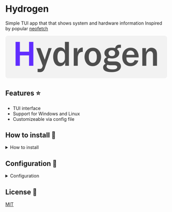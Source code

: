 # Hydrogen
Simple TUI app that that shows system and hardware information
Inspired by popular [neofetch](https://github.com/dylanaraps/neofetch)    

![thumbnail](hydrogen_logo.png)

## Features ⭐
- TUI interface
- Support for Windows and Linux
- Customizeable via config file
## How to install 🔨
<details>
 <summary>How to install</summary>

#### 1.Download Rust toolchain

Figure out how to set it up on your platform

#### 2.Compile
`cd (path to repository)`  

`cargo build` if you want to **just compile**   
`cargo build --release` if you want to **compile optimized** binary   
`cargo run`   if you want to **compile and run** the binary      

[cargo guide](https://doc.rust-lang.org/stable/cargo/commands/build-commands.html)
#### 3.Install

After compilation directory named ***target*** should be geneated by the compiler.   
It contains our compiled binary and some cache.   
Navigate to ***target/debug*** or ***target/release***  and copy binary file where you want.   
You can also delete ***target*** directory by doing `cargo clean`.
</details>   

## Configuration 🔧
<details>
 <summary>Configuration</summary>

 Hydrogen does not have typical config file. 
 You must edit ***configuration.rs*** to do it.
 ``` rust

    /*imports that we need, don't touch that*/
    use crate::tiles;
    use tui::style::Color;

    /* variabless*/
    pub static QUIT_KEY:char    ='k'; //currently A - Z keys are supported

    pub static SHOW_TITLES:bool = false; //if you want titles or not

    pub static SHOW_BORDERS:bool = false;  //if you want borders or not

    pub static MARGINS:u16=2;

    /* customize your colors (visit https://docs.rs/tui/0.16.0/tui/style/enum.Color.html if you need help) */
    pub static USER_THEME:tiles::ColorScheme=tiles::ColorScheme{
        /* label colors */
        foreground_color1   :Color::Blue,
        background_color1   :Color::Black,
        /* value value */
        foreground_color2   :Color::Cyan,
        background_color2   :Color::Black
    };


    /* define your ascii art if you want  */
    pub static ASCII_ART:&str="\n\n\n\n\n
    _    _           _                            
    | |  | |         | |                           
    | |__| |_   _  __| |_ __ ___   __ _  ___ _ __  
    |  __  | | | |/ _` | '__/ _ \\ / _` |/ _ \\ '_  \\
    | |  | | |_| | (_| | | | (_) | (_| |  __/ | | |
    |_|  |_|\\__, |\\__,_|_|  \\___/ \\__, |\\ __|_| |_|
            __/ |   _ __ ___      __/ |           
            |___/   | '__/ __|    |___/            
                _| |  \\__ \\                    
                (_)_|  |___/                     
                                                
                                                
                                                
    ";
```
***And recomile it if you are done***
</details>

## License 📃
[MIT](https://choosealicense.com/licenses/mit/)
